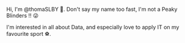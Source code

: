 Hi, I'm @thomaSLBY 👋. Don't say my name too fast, I'm not a Peaky Blinders !! 😜

I'm interested in all about Data, and especially love to apply IT on my favourite sport ⚽.
